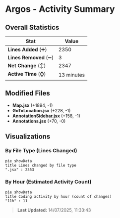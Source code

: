 # Argos - Activity Summary 

## Overall Statistics

| Stat                   | Value                                                             |
| ---------------------- | ----------------------------------------------------------------- |
| **Lines Added** (➕)   | 2350                                          |
| **Lines Removed** (➖) | 3                                        |
| **Net Change** (↕)    | 2347                |
| **Active Time** (⌚)   | 13 minutes |


## Modified Files
- **Map.jsx** (+1894, -1)
- **GoToLocation.jsx** (+228, -1)
- **AnnotationSidebar.jsx** (+158, -1)
- **Annotations.jsx** (+70, -0)

## Visualizations

### By File Type (Lines Changed)

```mermaid
pie showData
title Lines changed by file type
".jsx" : 2353
```

### By Hour (Estimated Activity Count)

```mermaid
pie showData
title Coding activity by hour (count of changes)
"11h" : 11
```


> **Last Updated:** 14/07/2025, 11:33:43